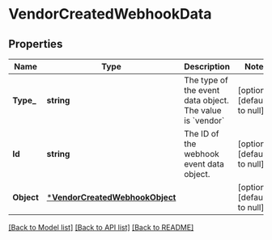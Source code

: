 # VendorCreatedWebhookData

## Properties

 Name       | Type                                                             | Description                                                        | Notes                        
------------|------------------------------------------------------------------|--------------------------------------------------------------------|------------------------------
 **Type_**  | **string**                                                       | The type of the event data object. The value is &#x60;vendor&#x60; | [optional] [default to null] 
 **Id**     | **string**                                                       | The ID of the webhook event data object.                           | [optional] [default to null] 
 **Object** | [***VendorCreatedWebhookObject**](VendorCreatedWebhookObject.md) |                                                                    | [optional] [default to null] 

[[Back to Model list]](../README.md#documentation-for-models) [[Back to API list]](../README.md#documentation-for-api-endpoints) [[Back to README]](../README.md)

